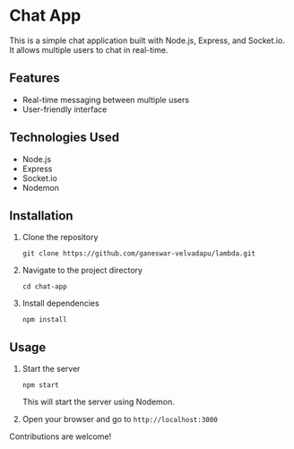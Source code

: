 # Chat App

This is a simple chat application built with Node.js, Express, and Socket.io. It allows multiple users to chat in real-time.

## Features

- Real-time messaging between multiple users
- User-friendly interface

## Technologies Used

- Node.js
- Express
- Socket.io
- Nodemon

## Installation

1. Clone the repository
    ```
    git clone https://github.com/ganeswar-velvadapu/lambda.git
    ```
2. Navigate to the project directory
    ```
    cd chat-app
    ```
3. Install dependencies
    ```
    npm install
    ```

## Usage

1. Start the server
    ```
    npm start
    ```
   This will start the server using Nodemon.

2. Open your browser and go to `http://localhost:3000`

Contributions are welcome!

